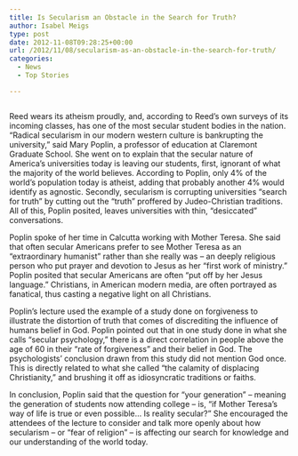 ```yaml
---
title: Is Secularism an Obstacle in the Search for Truth?
author: Isabel Meigs
type: post
date: 2012-11-08T09:28:25+00:00
url: /2012/11/08/secularism-as-an-obstacle-in-the-search-for-truth/
categories:
  - News
  - Top Stories

---
```

<a href="http://www.reedquest.org/2012/11/secularism-as-an-obstacle-in-the-search-for-truth/rimg0004_web/" rel="attachment wp-att-1788"><img class="alignnone size-full wp-image-1788" title="Mary Poplin" src="https://i2.wp.com/www.reedquest.org/wp-content/uploads/2012/11/RIMG0004_web.jpg?resize=770%2C430" alt="" data-recalc-dims="1" /></a>

Reed wears its atheism proudly, and, according to Reed’s own surveys of its incoming classes, has one of the most secular student bodies in the nation. “Radical secularism in our modern western culture is bankrupting the university,” said Mary Poplin, a professor of education at Claremont Graduate School. She went on to explain that the secular nature of America’s universities today is leaving our students, first, ignorant of what the majority of the world believes. According to Poplin, only 4% of the world’s population today is atheist, adding that probably another 4% would identify as agnostic. Secondly, secularism is corrupting universities “search for truth” by cutting out the “truth” proffered by Judeo-Christian traditions. All of this, Poplin posited, leaves universities with thin, “desiccated” conversations.

Poplin spoke of her time in Calcutta working with Mother Teresa. She said that often secular Americans prefer to see Mother Teresa as an “extraordinary humanist” rather than she really was – an deeply religious person who put prayer and devotion to Jesus as her “first work of ministry.” Poplin posited that secular Americans are often “put off by her Jesus language.” Christians, in American modern media, are often portrayed as fanatical, thus casting a negative light on all Christians.

Poplin’s lecture used the example of a study done on forgiveness to illustrate the distortion of truth that comes of discrediting the influence of humans belief in God. Poplin pointed out that in one study done in what she calls “secular psychology,” there is a direct correlation in people above the age of 60 in their “rate of forgiveness” and their belief in God. The psychologists’ conclusion drawn from this study did not mention God once. This is directly related to what she called “the calamity of displacing Christianity,” and brushing it off as idiosyncratic traditions or faiths.

In conclusion, Poplin said that the question for “your generation” – meaning the generation of students now attending college – is, “if Mother Teresa’s way of life is true or even possible… Is reality secular?” She encouraged the attendees of the lecture to consider and talk more openly about how secularism – or “fear of religion” – is affecting our search for knowledge and our understanding of the world today.
